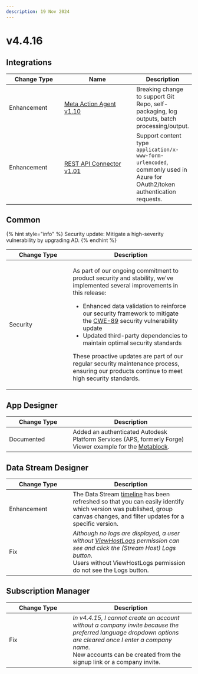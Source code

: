 ```yaml
---
description: 19 Nov 2024
---
```


# v4.4.16

## Integrations

<table><thead><tr><th width="155">Change Type</th><th width="250">Name</th><th>Description</th></tr></thead><tbody><tr><td>Enhancement</td><td><a href="https://xmpro.gitbook.io/meta/">Meta Action Agent v1.10</a></td><td>Breaking change to support Git Repo, self-packaging, log outputs, batch processing/output.</td></tr><tr><td>Enhancement</td><td><a href="https://xmpro.gitbook.io/rest-api-connector/">REST API Connector v1.01</a></td><td>Support content type <code>application/x-www-form-urlencoded</code>, commonly used in Azure for OAuth2/token authentication requests.</td></tr></tbody></table>

## Common

{% hint style="info" %}
Security update: Mitigate a high-severity vulnerability by upgrading AD.
{% endhint %}

<table><thead><tr><th width="157">Change Type</th><th>Description</th></tr></thead><tbody><tr><td>Security</td><td><p>As part of our ongoing commitment to product security and stability, we've implemented several improvements in this release:</p><ul><li>Enhanced data validation to reinforce our security framework to mitigate the <a href="https://cwe.mitre.org/data/definitions/89.html">CWE-89</a> security vulnerability update</li><li>Updated third-party dependencies to maintain optimal security standards</li></ul><p>These proactive updates are part of our regular security maintenance process, ensuring our products continue to meet high security standards.</p></td></tr></tbody></table>

## App Designer

<table><thead><tr><th width="157">Change Type</th><th>Description</th></tr></thead><tbody><tr><td>Documented</td><td>Added an authenticated Autodesk Platform Services (APS, formerly Forge) Viewer example for the <a href="../blocks-toolbox/advanced/metablock.md#autodesk-visualize-2d-and-3d-models-with-authentication">Metablock</a>.</td></tr></tbody></table>

## Data Stream Designer

<table><thead><tr><th width="157">Change Type</th><th>Description</th></tr></thead><tbody><tr><td>Enhancement</td><td>The Data Stream <a href="../concepts/data-stream/timeline.md">timeline</a> has been refreshed so that you can easily identify which version was published, group canvas changes, and filter updates for a specific version.</td></tr><tr><td>Fix</td><td><em>Although no logs are displayed, a user without</em> <a href="https://documentation.xmpro.com/administration/subscriptions-admin/manage-user-access#data-stream-designer-rights"><em>ViewHostLogs</em></a> <em>permission can see and click the (Stream Host) Logs button.</em><br>Users without ViewHostLogs permission do not see the Logs button.</td></tr></tbody></table>

## Subscription Manager

<table><thead><tr><th width="157">Change Type</th><th>Description</th></tr></thead><tbody><tr><td>Fix</td><td><em>In v4.4.15, I cannot create an account without a company invite because the preferred language dropdown options are cleared once I enter a company name.</em><br>New accounts can be created from the signup link or a company invite. </td></tr></tbody></table>
